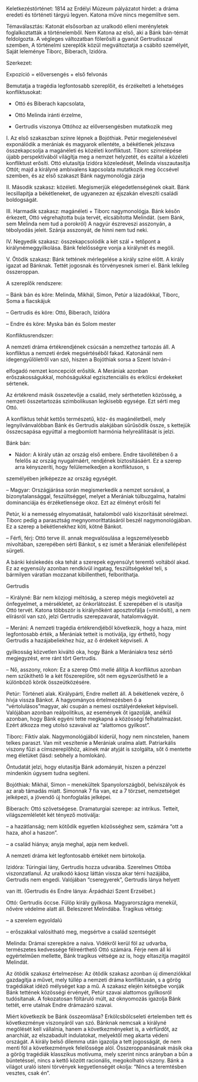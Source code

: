 Keletkezéstörténet: 1814 az Erdélyi Múzeum pályázatot hirdet: a dráma eredeti és történeti tárgyú legyen. Katona műve nincs megemlítve sem.

Témaválasztás: Katonát elsősorban az uralkodó elleni merényletek foglalkoztatták a történelemből. Nem Katona az első, aki a Bánk bán-témát feldolgozta. A végleges változatban fölerősíti a gyanút Gertrudisszal szemben, A történelmi szereplők közül megváltoztatja a csábító személyét, Saját leleménye Tiborc, Biberach, Izidóra.

Szerkezet:

Expozíció = előversengés + első felvonás

Bemutatja a tragédia legfontosabb szereplőit, és érzékelteti a lehetséges konfliktusokat:

- Ottó és Biberach kapcsolata,

- Ottó Melinda iránti érzelme,

- Gertrudis viszonya Ottóhoz az előversengésben mutatkozik meg

I. Az első szakaszban színre lépnek a Bojóthiak. Petúr megjelenésével exponálódik a merániak és magyarok ellentéte, a békétlenek jelszava összekapcsolja a magánéleti és közéleti konfliktust. Tiborc színrelépése újabb perspektívából világítja meg a nemzet helyzetét, és ezáltal a közéleti konfliktust erősíti. Ottó elutasítja Izidóra közeledését, Melinda visszautasítja Ottót; majd a királyné ambivalens kapcsolata mutatkozik meg öccsével szemben, és az első szakaszt Bánk nagymonológja zárja

II. Második szakasz: közéleti. Megismerjük elégedetlenségének okait. Bánk lecsillapítja a békétleneket, de ugyanezen az éjszakán elveszíti családi boldogságát.

III. Harmadik szakasz: magánéleti + Tiborc nagymonológja. Bánk későn érkezett, Ottó végrehajtotta buja tervét, elcsábította Melindát. (sem Bánk, sem Melinda nem tud a porokról) A nagyúr észreveszi asszonyán, a tébolyodás jeleit. Szánja asszonyát, de hinni nem tud neki.

IV. Negyedik szakasz: összekapcsolódik a két szál + tetőpont a királynémeggyilkolása. Bánk felelősségre vonja a királynét és megöli.

V. Ötödik szakasz: Bánk tettének mérlegelése a király színe előtt. A király igazat ad Bánknak. Tettét jogosnak és törvényesnek ismeri el. Bánk lelkileg összeroppan.

A szereplők rendszere:

– Bánk bán és köre: Melinda, Mikhál, Simon, Petúr a lázadókkal, Tiborc, Soma a fiacskájuk

– Gertrudis és köre: Ottó, Biberach, Izidóra

– Endre és köre: Myska bán és Solom mester

Konfliktusrendszer:

A nemzeti dráma értékrendjének csúcsán a nemzethez tartozás áll. A konfliktus a nemzeti érdek megsértéséből fakad. Katonánál nem idegengyűlöletről van szó, hiszen a Bojóthiak sorsa a Szent István-i

elfogadó nemzet koncepciót erősítik. A Merániak azonban erőszakosságukkal, mohóságukkal egzisztenciális és erkölcsi érdekeket sértenek.

Az értékrend másik összetevője a család, mely sérthetetlen közösség, a nemzeti összetartozás szimbolikusan legkisebb egysége. Ezt sérti meg Ottó.

A konfliktus tehát kettős természetű, köz- és magánéletbeli, mely legnyilvánvalóbban Bánk és Gertrudis alakjában sűrűsödik össze, s kettejük összecsapása egyúttal a megbomlott harmónia helyreállítását is jelzi.

Bánk bán:

- Nádor: A király után az ország első embere. Endre távollétében ő a felelős az ország nyugalmáért, rendjének biztosításáért. Ez a szerep arra kényszeríti, hogy felülemelkedjen a konfliktuson, s

személyében jelképezze az ország egységét.

– Magyar: Országjárása során megismerkedik a nemzet sorsával, a bizonytalansággal, feszültséggel, melyet a Merániak túlbuzgalma, hatalmi dominanciája és érzéketlensége okoz. Ezt az élményt erősíti fel

Petúr, ki a nemesség elnyomatását, hatalomból való kiszorítását sérelmezi. Tiborc pedig a parasztság megnyomoríttatásáról beszél nagymonológjában. Ez a szerep a békétlenekhez köti, kötné Bánkot.

– Férfi, férj: Ottó terve ill. annak megvalósulása a legszemélyesebb mivoltában, szerepében sérti Bánkot, s ez ismét a Merániak ellenifellépést sürgeti.

A bánki késlekedés oka tehát a szerepek egyensúlyt teremtő voltából akad. Ez az egyensúly azonban rendkívül ingatag, feszültségekkel teli, s bármilyen váratlan mozzanat kibillentheti, felboríthatja.

Gertrudis

– Királyné: Bár nem közjogi méltóság, a szerep mégis megköveteli az önfegyelmet, a mérsékletet, az önkorlátozást. E szerepében el is utasítja Ottó tervét. Katona többször is királynőként aposztrofálja (=minősíti), a nem elírásról van szó, jelzi Gertrudis szerepzavarát, hatalomvágyát.

– Meráni: A nemzeti tragédia értékrendjéből következik, hogy a haza, mint legfontosabb érték, a Merániak tetteit is motiválja, így érthető, hogy Gertrudis a hazájabeliekhez húz, az ő érdekeit képviseli. A

gyilkosság közvetlen kiváltó oka, hogy Bánk a Merániakra tesz sértő megjegyzést, erre ránt tőrt Gertrudis.

– Nő, asszony, rokon: Ez a szerep Ottó mellé állítja A konfliktus azonban nem szűkíthető le a két főszereplőre, sőt nem egyszerűsíthető le a különböző körök összeütközésére.

Petúr: Történeti alak. Királypárti, Endre mellett áll. A békétlenek vezére, ő hívja vissza Bánkot. A hagyományos értelmezésben ő a “vértolulásos”magyar, aki csupán a nemesi osztályérdekeket képviseli. Valójában azonban reálpolitikus, az események őt igazolják, anélkül azonban, hogy Bánk egyéni tette megkapná a közösségi felhatalmazást. Ezért átkozza meg utolsó szavaival az “alattomos gyilkost”.

Tiborc: Fiktív alak. Nagymonológjából kiderül, hogy nem nincstelen, hanem telkes paraszt. Van mit veszítenie a Merániak uralma alatt. Patriarkális viszony fűzi a címszereplőhöz, akinek már atyját is szolgálta, sőt ő mentette meg életüket (lásd: sebhely a homlokán).

Öntudatát jelzi, hogy elutasítja Bánk adományát, hiszen a pénzzel mindenkin úgysem tudna segíteni.

Bojóthiak: Mikhál, Simon – menekültek Spanyolországból, belviszályok és az arab támadás miatt. Simonnak 7 fia van, ez a 7 törzset, nemzetséget jelképezi, a jövendő új honfoglalás jelképei.

Biberach: Ottó szövetségese. Dramaturgiai szerepe: az intrikus. Tetteit, világszemléletét két tényező motiválja:

– a hazátlanság; nem kötődik egyetlen közösséghez sem, számára “ott a haza, ahol a haszon”.

– a család hiánya; anyja meghal, apja nem kedveli.

A nemzeti dráma két legfontosabb értékét nem birtokolja.

Izidóra: Türingiai lány, Gertrudis hozza udvarába. Szerelmes Ottóba viszonzatlanul. Az uralkodó káosz láttán vissza akar térni hazájába, Gertrudis nem engedi. Valójában “cseregyerek”, Gertrudis lánya helyett

van itt. (Gertrudis és Endre lánya: Árpádházi Szent Erzsébet.)

Ottó: Gertrudis öccse. Fülöp király gyilkosa. Magyarországra menekül, nővére védelme alatt áll. Beleszeret Melindába. Tragikus vétség:

– a szerelem egyoldalú

– erőszakkal valósítható meg, megsértve a család szentségét

Melinda: Drámai szerepköre a naiva. Vidékről kerül föl az udvarba, természetes kedvessége félreérthető Ottó számára. Férje nem áll ki egyértelműen mellette, Bánk tragikus vétsége az is, hogy eltaszítja magától Melindát.

Az ötödik szakasz értelmezése: Az ötödik szakasz azonban új dimenziókkal gazdagítja a művet, mely túllép a nemzeti dráma konfliktusán, s a görög tragédiákat idéző mélységet kap a mű. A szakasz elején kétségbe vonják Bánk tettének közösségi érvényét, Petúr szavai alattomos gyilkosról tudósítanak. A fokozatosan föltáruló múlt, az oknyomozás igazolja Bánk tettét, erre utalnak Endre drámazáró szavai.

Miért következik be Bánk összeomlása? Erkölcsbölcseleti értelemben tett és következménye viszonyáról van szó. Bánknak nemcsak a királyné megölését kell vállalnia, hanem a következményeket is, a vérfürdőt, az anarchiát, az elszabadult indulatokat, melyektől meg akarta védeni országát. A király belső dilemma után igazolja a tett jogosságát, de nem menti föl a következmények felelőssége alól. Összeroppanásának másik oka a görög tragédiák klasszikus motívuma, mely szerint nincs arányban a bűn a büntetéssel, nincs a kettő között racionális, megokolható viszony. Bánk a világot uraló isteni törvények kegyetlenségét okolja: “Nincs a teremtésben vesztes, csak én”.